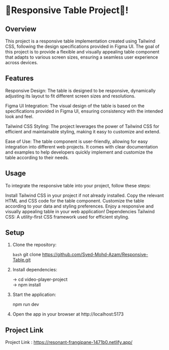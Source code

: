 # 🚀Responsive Table Project🧡!
## Overview
This project is a responsive table implementation created using Tailwind CSS, following the design specifications provided in Figma UI. The goal of this project is to provide a flexible and visually appealing table component that adapts to various screen sizes, ensuring a seamless user experience across devices.

## Features
Responsive Design: The table is designed to be responsive, dynamically adjusting its layout to fit different screen sizes and resolutions.

Figma UI Integration: The visual design of the table is based on the specifications provided in Figma UI, ensuring consistency with the intended look and feel.

Tailwind CSS Styling: The project leverages the power of Tailwind CSS for efficient and maintainable styling, making it easy to customize and extend.

Ease of Use: The table component is user-friendly, allowing for easy integration into different web projects. It comes with clear documentation and examples to help developers quickly implement and customize the table according to their needs.

## Usage
To integrate the responsive table into your project, follow these steps:

Install Tailwind CSS in your project if not already installed.
Copy the relevant HTML and CSS code for the table component.
Customize the table according to your data and styling preferences.
Enjoy a responsive and visually appealing table in your web application!
Dependencies
Tailwind CSS: A utility-first CSS framework used for efficient styling.

## Setup

1. Clone the repository:

   ```bash```
   git clone https://github.com/Syed-Mohd-Azam/Responsive-Table.git
   
2. Install dependencies:
   
   ->  cd video-player-project    
   ->  npm install

3. Start the application:
   
   npm run dev

4. Open the app in your browser at http://localhost:5173
   
## Project Link 
Project Link : https://resonant-frangipane-1471b0.netlify.app/

